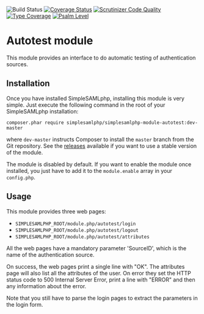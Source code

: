 ![Build Status](https://github.com/simplesamlphp/simplesamlphp-module-autotest/workflows/CI/badge.svg?branch=master)
[![Coverage Status](https://codecov.io/gh/simplesamlphp/simplesamlphp-module-autotest/branch/master/graph/badge.svg)](https://codecov.io/gh/simplesamlphp/simplesamlphp-module-autotest)
[![Scrutinizer Code Quality](https://scrutinizer-ci.com/g/simplesamlphp/simplesamlphp-module-autotest/badges/quality-score.png?b=master)](https://scrutinizer-ci.com/g/simplesamlphp/simplesamlphp-module-autotest/?branch=master)
[![Type Coverage](https://shepherd.dev/github/simplesamlphp/simplesamlphp-module-autotest/coverage.svg)](https://shepherd.dev/github/simplesamlphp/simplesamlphp-module-autotest)
[![Psalm Level](https://shepherd.dev/github/simplesamlphp/simplesamlphp-module-autotest/level.svg)](https://shepherd.dev/github/simplesamlphp/simplesamlphp-module-autotest)

Autotest module
===============

This module provides an interface to do automatic testing of authentication sources.

Installation
------------

Once you have installed SimpleSAMLphp, installing this module is very simple. Just execute the following
command in the root of your SimpleSAMLphp installation:

```
composer.phar require simplesamlphp/simplesamlphp-module-autotest:dev-master
```

where `dev-master` instructs Composer to install the `master` branch from the Git repository. See the
[releases](https://github.com/simplesamlphp/simplesamlphp-module-autotest/releases) available if you
want to use a stable version of the module.

The module is disabled by default. If you want to enable the module once installed, you just have to add it to the `module.enable` array in your `config.php`.

Usage
-----

This module provides three web pages:

- `SIMPLESAMLPHP_ROOT/module.php/autotest/login`
- `SIMPLESAMLPHP_ROOT/module.php/autotest/logout`
- `SIMPLESAMLPHP_ROOT/module.php/autotest/attributes`

All the web pages have a mandatory parameter 'SourceID', which is the name of the authentication source.

On success, the web pages print a single line with "OK". The attributes page will also list all the attributes of the
user. On error they set the HTTP status code to 500 Internal Server Error, print a line with "ERROR" and then any
information about the error.

Note that you still have to parse the login pages to extract the parameters in the login form.
